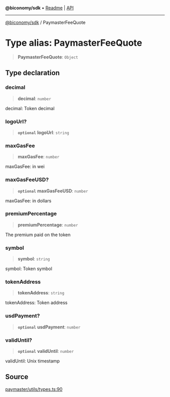 **@biconomy/sdk** • [Readme](../README.md) \| [API](../globals.md)

***

[@biconomy/sdk](../README.md) / PaymasterFeeQuote

# Type alias: PaymasterFeeQuote

> **PaymasterFeeQuote**: `Object`

## Type declaration

### decimal

> **decimal**: `number`

decimal: Token decimal

### logoUrl?

> **`optional`** **logoUrl**: `string`

### maxGasFee

> **maxGasFee**: `number`

maxGasFee: in wei

### maxGasFeeUSD?

> **`optional`** **maxGasFeeUSD**: `number`

maxGasFee: in dollars

### premiumPercentage

> **premiumPercentage**: `number`

The premium paid on the token

### symbol

> **symbol**: `string`

symbol: Token symbol

### tokenAddress

> **tokenAddress**: `string`

tokenAddress: Token address

### usdPayment?

> **`optional`** **usdPayment**: `number`

### validUntil?

> **`optional`** **validUntil**: `number`

validUntil: Unix timestamp

## Source

[paymaster/utils/types.ts:90](https://github.com/bcnmy/sdk/blob/main/src/paymaster/utils/types.ts#L90)
